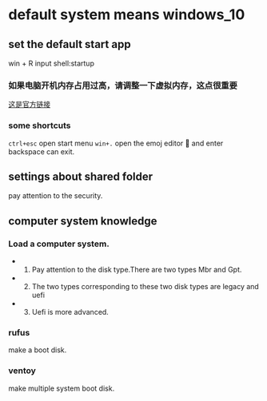 # default system means windows_10

## set the default start app
win + R
input  shell:startup
<h3>如果电脑开机内存占用过高，请调整一下虚拟内存，这点很重要</h3>

[这是官方链接][link]

### some shortcuts
``` ctrl+esc ```  open start menu 
``` win+. ```    open the emoj editor 🤣 and enter backspace can exit.

## settings about shared folder
pay attention to the security.

## computer system knowledge
### Load a computer system.
- 1. Pay attention to the disk type.There are two types Mbr and Gpt.
- 2. The two types corresponding to these two disk types are legacy and uefi
- 3. Uefi is more advanced.

### rufus
make a boot disk.
### ventoy
make multiple system boot disk.

[link]: https://answers.microsoft.com/zh-hans/windows/forum/windows_10-files/%E7%94%B5%E8%84%91win10%E5%86%85%E5%AD%98%E5%BC%80/0e44809a-5b6b-4565-96e9-18a9208f2188